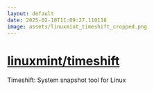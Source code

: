```yaml
---
layout: default
date: 2025-02-18T11:09:27.110118
image: assets/linuxmint_timeshift_cropped.png
---
```


# [linuxmint/timeshift](https://github.com/linuxmint/timeshift)

Timeshift: System snapshot tool for Linux
